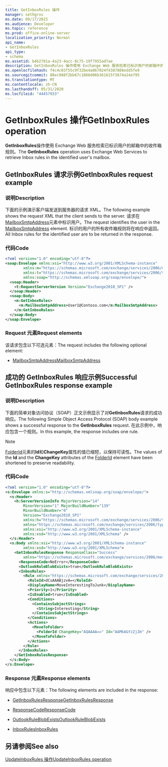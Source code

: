 ```yaml
---
title: GetInboxRules 操作
manager: sethgros
ms.date: 09/17/2015
ms.audience: Developer
ms.topic: reference
ms.prod: office-online-server
localization_priority: Normal
api_name:
- GetInboxRules
api_type:
- schema
ms.assetid: b4b2701a-4a23-4acc-8c75-19f7955ad7ae
description: GetInboxRules 操作使用 Exchange Web 服务检索已标识用户的邮箱中的收件箱规则。
ms.openlocfilehash: f4c4c03f55c9f32be4a067024f4387888edd5fe9
ms.sourcegitcommit: 88ec988f2bb67c1866d06b361615f3674a24e795
ms.translationtype: MT
ms.contentlocale: zh-CN
ms.lasthandoff: 05/31/2020
ms.locfileid: "44457933"
---
```

# <a name="getinboxrules-operation"></a><span data-ttu-id="a7c3d-103">GetInboxRules 操作</span><span class="sxs-lookup"><span data-stu-id="a7c3d-103">GetInboxRules operation</span></span>

<span data-ttu-id="a7c3d-104">**GetInboxRules**操作使用 Exchange Web 服务检索已标识用户的邮箱中的收件箱规则。</span><span class="sxs-lookup"><span data-stu-id="a7c3d-104">The **GetInboxRules** operation uses Exchange Web Services to retrieve Inbox rules in the identified user's mailbox.</span></span> 
  
## <a name="getinboxrules-request-example"></a><span data-ttu-id="a7c3d-105">GetInboxRules 请求示例</span><span class="sxs-lookup"><span data-stu-id="a7c3d-105">GetInboxRules request example</span></span>

### <a name="description"></a><span data-ttu-id="a7c3d-106">说明</span><span class="sxs-lookup"><span data-stu-id="a7c3d-106">Description</span></span>

<span data-ttu-id="a7c3d-107">下面的示例演示客户端发送到服务器的请求 XML。</span><span class="sxs-lookup"><span data-stu-id="a7c3d-107">The following example shows the request XML that the client sends to the server.</span></span> <span data-ttu-id="a7c3d-108">请求在[MailboxSmtpAddress](mailboxsmtpaddress.md)元素中标识用户。</span><span class="sxs-lookup"><span data-stu-id="a7c3d-108">The request identifies the user in the [MailboxSmtpAddress](mailboxsmtpaddress.md) element.</span></span> <span data-ttu-id="a7c3d-109">标识的用户的所有收件箱规则将在响应中返回。</span><span class="sxs-lookup"><span data-stu-id="a7c3d-109">All Inbox rules for the identified user are to be returned in the response.</span></span> 
  
### <a name="code"></a><span data-ttu-id="a7c3d-110">代码</span><span class="sxs-lookup"><span data-stu-id="a7c3d-110">Code</span></span>

```XML
<?xml version="1.0" encoding="utf-8"?>
<soap:Envelope xmlns:xsi="http://www.w3.org/2001/XMLSchema-instance"
        xmlns:m="https://schemas.microsoft.com/exchange/services/2006/messages"
        xmlns:t="https://schemas.microsoft.com/exchange/services/2006/types"
        xmlns:soap="http://schemas.xmlsoap.org/soap/envelope/">
  <soap:Header>
    <t:RequestServerVersion Version="Exchange2010_SP1" />
  </soap:Header>
  <soap:Body>
    <m:GetInboxRules>
      <m:MailboxSmtpAddress>User1@Contoso.com</m:MailboxSmtpAddress>
    </m:GetInboxRules>
  </soap:Body>
</soap:Envelope>
```

### <a name="request-elements"></a><span data-ttu-id="a7c3d-111">Request 元素</span><span class="sxs-lookup"><span data-stu-id="a7c3d-111">Request elements</span></span>

<span data-ttu-id="a7c3d-112">该请求包含以下可选元素：</span><span class="sxs-lookup"><span data-stu-id="a7c3d-112">The request includes the following optional element:</span></span>
  
- [<span data-ttu-id="a7c3d-113">MailboxSmtpAddress</span><span class="sxs-lookup"><span data-stu-id="a7c3d-113">MailboxSmtpAddress</span></span>](mailboxsmtpaddress.md)
    
## <a name="successful-getinboxrules-response-example"></a><span data-ttu-id="a7c3d-114">成功的 GetInboxRules 响应示例</span><span class="sxs-lookup"><span data-stu-id="a7c3d-114">Successful GetInboxRules response example</span></span>

### <a name="description"></a><span data-ttu-id="a7c3d-115">说明</span><span class="sxs-lookup"><span data-stu-id="a7c3d-115">Description</span></span>

<span data-ttu-id="a7c3d-116">下面的简单对象访问协议（SOAP）正文示例显示了对**GetInboxRules**请求的成功响应。</span><span class="sxs-lookup"><span data-stu-id="a7c3d-116">The following Simple Object Access Protocol (SOAP) body example shows a successful response to the **GetInboxRules** request.</span></span> <span data-ttu-id="a7c3d-117">在此示例中，响应包含一个规则。</span><span class="sxs-lookup"><span data-stu-id="a7c3d-117">In this example, the response includes one rule.</span></span> 
  
> [!NOTE]
> <span data-ttu-id="a7c3d-118">[FolderId](folderid.md)元素的**Id**和**ChangeKey**属性的值已缩短，以保持可读性。</span><span class="sxs-lookup"><span data-stu-id="a7c3d-118">The values of the **Id** and the **ChangeKey** attributes of the [FolderId](folderid.md) element have been shortened to preserve readability.</span></span> 
  
### <a name="code"></a><span data-ttu-id="a7c3d-119">代码</span><span class="sxs-lookup"><span data-stu-id="a7c3d-119">Code</span></span>

```XML
<?xml version="1.0" encoding="utf-8"?>
<s:Envelope xmlns:s="http://schemas.xmlsoap.org/soap/envelope/">
  <s:Header>
    <h:ServerVersionInfo MajorVersion="14"
        MinorVersion="1" MajorBuildNumber="139"
        MinorBuildNumber="0"
        Version="Exchange2010_SP1"
        xmlns:h="https://schemas.microsoft.com/exchange/services/2006/types"
        xmlns="https://schemas.microsoft.com/exchange/services/2006/types"
        xmlns:xsi="http://www.w3.org/2001/XMLSchema-instance"
        xmlns:xsd="http://www.w3.org/2001/XMLSchema" />
  </s:Header>
  <s:Body xmlns:xsi="http://www.w3.org/2001/XMLSchema-instance"
        xmlns:xsd="http://www.w3.org/2001/XMLSchema">
    <GetInboxRulesResponse ResponseClass="Success"
        xmlns="https://schemas.microsoft.com/exchange/services/2006/messages">
      <ResponseCode>NoError</ResponseCode>
      <OutlookRuleBlobExists>true</OutlookRuleBlobExists>
      <InboxRules>
        <Rule xmlns="https://schemas.microsoft.com/exchange/services/2006/types">
          <RuleId>dCsAAABjzvA=</RuleId>
          <DisplayName>MoveInterestingToJunk</DisplayName>
          <Priority>1</Priority>
          <IsEnabled>true</IsEnabled>
          <Conditions>
            <ContainsSubjectStrings>
              <String>Interesting</String>
            </ContainsSubjectStrings>
          </Conditions>
          <Actions>
            <MoveToFolder>
              <FolderId ChangeKey="AQAAAA==" Id="AAMkAGYzZjZm" />
            </MoveToFolder>
          </Actions>
        </Rule>
      </InboxRules>
    </GetInboxRulesResponse>
  </s:Body>
</s:Envelope>
```

### <a name="response-elements"></a><span data-ttu-id="a7c3d-120">Response 元素</span><span class="sxs-lookup"><span data-stu-id="a7c3d-120">Response elements</span></span>

<span data-ttu-id="a7c3d-121">响应中包含以下元素：</span><span class="sxs-lookup"><span data-stu-id="a7c3d-121">The following elements are included in the response:</span></span>
  
- [<span data-ttu-id="a7c3d-122">GetInboxRulesResponse</span><span class="sxs-lookup"><span data-stu-id="a7c3d-122">GetInboxRulesResponse</span></span>](getinboxrulesresponse.md)
    
- [<span data-ttu-id="a7c3d-123">ResponseCode</span><span class="sxs-lookup"><span data-stu-id="a7c3d-123">ResponseCode</span></span>](responsecode.md)
    
- [<span data-ttu-id="a7c3d-124">OutlookRuleBlobExists</span><span class="sxs-lookup"><span data-stu-id="a7c3d-124">OutlookRuleBlobExists</span></span>](outlookruleblobexists.md)
    
- [<span data-ttu-id="a7c3d-125">InboxRules</span><span class="sxs-lookup"><span data-stu-id="a7c3d-125">InboxRules</span></span>](inboxrules.md)
    
## <a name="see-also"></a><span data-ttu-id="a7c3d-126">另请参阅</span><span class="sxs-lookup"><span data-stu-id="a7c3d-126">See also</span></span>



[<span data-ttu-id="a7c3d-127">UpdateInboxRules 操作</span><span class="sxs-lookup"><span data-stu-id="a7c3d-127">UpdateInboxRules operation</span></span>](updateinboxrules-operation.md)

